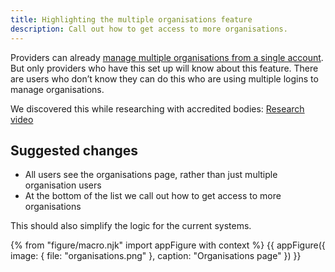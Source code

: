 ```yaml
---
title: Highlighting the multiple organisations feature
description: Call out how to get access to more organisations.
---
```

Providers can already [manage multiple organisations from a single account](/publish-teacher-training-courses/multiple-organisations). But only providers who have this set up will know about this feature. There are users who don’t know they can do this who are using multiple logins to manage organisations.

We discovered this while researching with accredited bodies: [Research video](https://lookback.io/watch/xG4kWc75pZTTj5pgb?t=3m37.92s)

## Suggested changes

* All users see the organisations page, rather than just multiple organisation users
* At the bottom of the list we call out how to get access to more organisations

This should also simplify the logic for the current systems.

{% from "figure/macro.njk" import appFigure with context %}
{{ appFigure({
  image: {
    file: "organisations.png"
  },
  caption: "Organisations page"
}) }}
